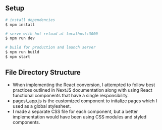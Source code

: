 ## Setup

```bash
# install dependencies
$ npm install

# serve with hot reload at localhost:3000
$ npm run dev

# build for production and launch server
$ npm run build
$ npm start

```

## File Directory Structure
- When implementing the React conversion, I attempted to follow best practices outlined in NextJS documentation along with using React functional components that have a single responsibility.
- pages/_app.js is the customized component to initalize pages which I used as a global stylesheet.
- I made a separate CSS file for each component, but a better implementation would have been using CSS modules and styled components.